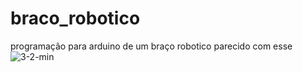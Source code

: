 # braco_robotico
programação para arduino de um braço robotico parecido com esse
![3-2-min](https://user-images.githubusercontent.com/57607487/111719751-43fc7a80-883b-11eb-824a-1fa631e76db6.png)
